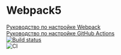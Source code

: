 # Webpack5

[Руководство по настройке Webpack](https://webpack.js.org/guides/)  
[Руководство по настройке GitHub Actions](https://docs.github.com/en/actions/quickstart)  
[![Build status](https://ci.appveyor.com/api/projects/status/hkrxduypw9088nda?svg=true)](https://ci.appveyor.com/project/Logot1n/workingenv)  
![CI](https://github.com/Logot1n/workingenv/actions/workflows/web.yml/badge.svg)  